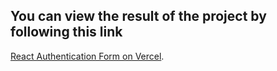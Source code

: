 ## You can view the result of the project by following this link

[React Authentication Form on Vercel](https://react-authentication-form-eight.vercel.app/).
